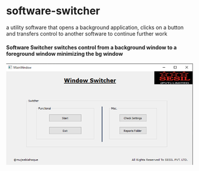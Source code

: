 # software-switcher

a utility software that opens a background application, clicks on a button and transfers control to another software to continue further work


#### Software Switcher switches control from a background window to a foreground window minimizing the bg window

![Software Interface](https://github.com/mujeebishaque/software-switcher/blob/master/snapshot.png)
